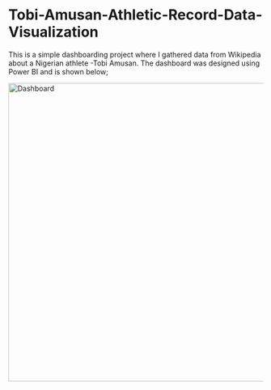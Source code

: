 # Tobi-Amusan-Athletic-Record-Data-Visualization

This is a simple dashboarding project where I gathered data from Wikipedia about a Nigerian athlete -Tobi Amusan. 
The dashboard was designed using Power BI and is shown below;

<img width="590" alt="Dashboard" src="https://user-images.githubusercontent.com/104560999/191946759-8f40f494-a3f6-4d60-a774-e2d0b272b9c5.png">
